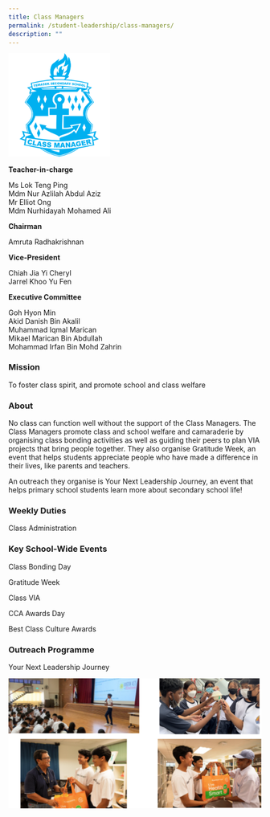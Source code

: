 ```yaml
---
title: Class Managers
permalink: /student-leadership/class-managers/
description: ""
---
```

<img style="width:40%" src="/images/Crest%20CM.png">
		 
**Teacher-in-charge**  

Ms Lok Teng Ping  <br>
Mdm Nur Azlilah Abdul Aziz  <br>
Mr Elliot Ong  <br>
Mdm Nurhidayah Mohamed Ali  
  
**Chairman**  

Amruta Radhakrishnan  
  
**Vice-President**

Chiah Jia Yi Cheryl  <br>
Jarrel Khoo Yu Fen  
  
**Executive Committee**

Goh Hyon Min  <br>
Akid Danish Bin Akalil  <br>
Muhammad Iqmal Marican  <br>
Mikael Marican Bin Abdullah  <br>
Mohammad Irfan Bin Mohd Zahrin  

### Mission

To foster class spirit, and promote school and class welfare

### About

No class can function well without the support of the Class Managers. The Class Managers promote class and school welfare and camaraderie by organising class bonding activities as well as guiding their peers to plan VIA projects that bring people together. They also organise Gratitude Week, an event that helps students appreciate people who have made a difference in their lives, like parents and teachers.

An outreach they organise is Your Next Leadership Journey, an event that helps primary school students learn more about secondary school life!

### Weekly Duties

Class Administration

### Key School-Wide Events

Class Bonding Day

Gratitude Week

Class VIA

CCA Awards Day

Best Class Culture Awards

### Outreach Programme

Your Next Leadership Journey

![](/images/class%20managers.png)